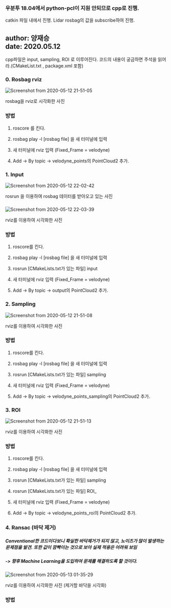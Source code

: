 ### 우분투 18.04에서 python-pcl이 지원 안되므로 cpp로 진행.
catkin 파일 내에서 진행.  Lidar rosbag의 값을 subscribe하여 진행.

author: 양재승 <br/>
date: 2020.05.12
---
cpp파일은 input, sampling, ROI 로 이루어진다. 코드의 내용이 궁금하면 주석을 읽어라.(CMakeList.txt , package.xml 포함)

### 0. Rosbag rviz

![Screenshot from 2020-05-12 21-51-05](https://user-images.githubusercontent.com/59762212/81695021-06052c00-949d-11ea-9474-3d1800145b8c.png)

rosbag을 rviz로 시각화한 사진
###
### 방법
1. roscore 를 킨다.

2. rosbag play -l [rosbag file] 을 새 터미널에 입력

3. 새 터미널에 rviz 입력 (Fixed_Frame = velodyne)

4. Add -> By topic -> velodyne_points의 PointCloud2 추가.


### 1. Input

![Screenshot from 2020-05-12 22-02-42](https://user-images.githubusercontent.com/59762212/81694592-7b243180-949c-11ea-8a47-c9c75907ef64.png)

rosrun 을 이용하여 rosbag 데이터를 받아오고 있는 사진
###

![Screenshot from 2020-05-12 22-03-39](https://user-images.githubusercontent.com/59762212/81694617-824b3f80-949c-11ea-851d-f43bd7e9e924.png)

rviz를 이용하여 시각화한 사진

### 방법
1. roscore를 킨다.

2. rosbag play -l [rosbag file] 을 새 터미널에 입력

3. rosrun [CMakeLists.txt가 있는 파일] input

4. 새 터미널에 rviz 입력 (Fixed_Frame = velodyne)

5. Add -> By topic -> output의 PointCloud2 추가.

###


### 2. Sampling

![Screenshot from 2020-05-12 21-51-08](https://user-images.githubusercontent.com/59762212/81696267-a3149480-949e-11ea-939c-0bfc389c9016.png)

rviz를 이용하여 시각화한 사진

### 방법
1. roscore를 킨다.

2. rosbag play -l [rosbag file] 을 새 터미널에 입력

3. rosrun [CMakeLists.txt가 있는 파일] sampling

4. 새 터미널에 rviz 입력 (Fixed_Frame = velodyne)

5. Add -> By topic -> velodyne_points_sampling의 PointCloud2 추가.

###

### 3. ROI

![Screenshot from 2020-05-12 21-51-13](https://user-images.githubusercontent.com/59762212/81696493-ec64e400-949e-11ea-9511-566ce25c22ee.png)

rviz를 이용하여 시각화한 사진

### 방법
1. roscore를 킨다.

2. rosbag play -l [rosbag file] 을 새 터미널에 입력

3. rosrun [CMakeLists.txt가 있는 파일] sampling

4. rosrun [CMakeLists.txt가 있는 파일] ROI_

5. 새 터미널에 rviz 입력 (Fixed_Frame = velodyne)

6. Add -> By topic -> velodyne_points_roi의 PointCloud2 추가.

###

### 4. Ransac (바닥 제거)


##### Conventional한 코드이다보니 확실한 바닥제거가 되지 않고, 노이즈가 많이 발생하는 문제점을 발견. 또한 값이 깜빡이는 것으로 보아 실제 적용은 어려워 보임 

##### -> 향후 Machine Learning을 도입하여 문제를 해결하도록 할 것이다.
###

![Screenshot from 2020-05-13 01-35-29](https://user-images.githubusercontent.com/59762212/81722708-bc2c3e00-94bc-11ea-9a5a-1cfa841feca6.png)

rviz를 이용하여 시각화한 사진 (제거할 바닥을 시각화)

### 방법

